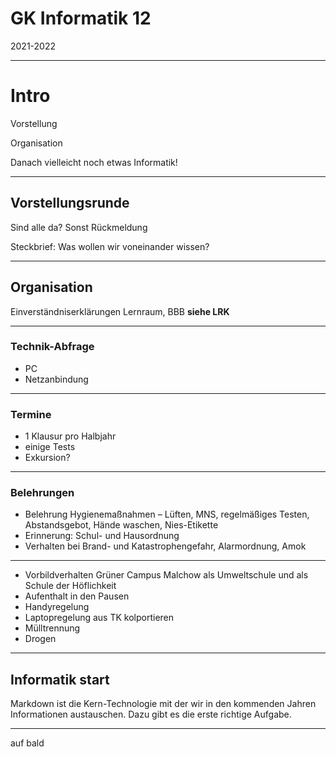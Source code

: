 # GK Informatik 12

2021-2022

---

# Intro

Vorstellung

Organisation

Danach vielleicht noch etwas Informatik!

---

## Vorstellungsrunde

Sind alle da? Sonst Rückmeldung

Steckbrief: Was wollen wir voneinander wissen?

---

## Organisation

Einverständniserklärungen Lernraum, BBB **siehe LRK**

---

### Technik-Abfrage

* PC
* Netzanbindung

---

### Termine

* 1 Klausur pro Halbjahr
* einige Tests
* Exkursion?

---

### Belehrungen

* Belehrung Hygienemaßnahmen – Lüften, MNS, regelmäßiges Testen, Abstandsgebot, Hände waschen, Nies-Etikette
* Erinnerung: Schul- und Hausordnung
* Verhalten bei Brand- und Katastrophengefahr, Alarmordnung, Amok

---

* Vorbildverhalten Grüner Campus Malchow als Umweltschule und als Schule der Höflichkeit
* Aufenthalt in den Pausen
* Handyregelung
* Laptopregelung aus TK kolportieren
* Mülltrennung
* Drogen

---

## Informatik start

Markdown ist die Kern-Technologie mit der wir in den kommenden Jahren Informationen austauschen. Dazu gibt es die erste richtige Aufgabe.

---

auf bald
